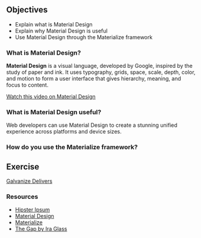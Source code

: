 ## Objectives

- Explain what is Material Design
- Explain why Material Design is useful
- Use Material Design through the Materialize framework

### What is Material Design?

**Material Design** is a visual language, developed by Google, inspired by the study of paper and ink. It uses typography, grids, space, scale, depth, color, and motion to form a user interface that gives hierarchy, meaning, and focus to content.

[Watch this video on Material Design](https://www.youtube.com/watch?v=Q8TXgCzxEnw)

### What is Material Design useful?

Web developers can use Material Design to create a stunning unified experience across platforms and device sizes.

### How do you use the Materialize framework?


## Exercise

[Galvanize Delivers](https://github.com/gSchool/galvanize-delivers/)

### Resources

- [Hipster Ipsum](http://hipsum.co/)
- [Material Design](https://www.google.com/design/spec/material-design/introduction.html)
- [Materialize](http://materializecss.com/)
- [The Gap by Ira Glass](https://www.youtube.com/watch?v=3ResTHKVxf4)
